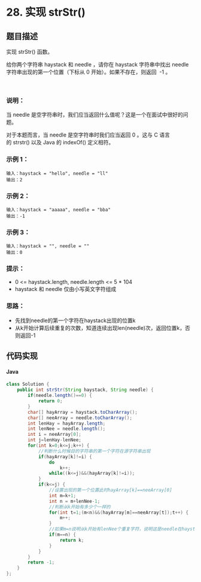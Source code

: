 # 28. 实现 strStr()

## 题目描述
实现 strStr() 函数。

给你两个字符串 haystack 和 needle ，请你在 haystack 字符串中找出 needle 字符串出现的第一个位置（下标从 0 开始）。如果不存在，则返回  -1 。

 

### 说明：

当 needle 是空字符串时，我们应当返回什么值呢？这是一个在面试中很好的问题。

对于本题而言，当 needle 是空字符串时我们应当返回 0 。这与 C 语言的 strstr() 以及 Java 的 indexOf() 定义相符。


### 示例 1：
```
输入：haystack = "hello", needle = "ll"
输出：2
```
### 示例 2：
```
输入：haystack = "aaaaa", needle = "bba"
输出：-1
```
### 示例 3：
```
输入：haystack = "", needle = ""
输出：0
```

### 提示：

 - 0 <= haystack.length, needle.length <= 5 * 104
 - haystack 和 needle 仅由小写英文字符组成

### 思路：
- 先找到needle的第一个字符在haystack出现的位置k
- 从k开始计算后续重复的次数，知道连续出现len(needle)次，返回位置k，否则返回-1





## 代码实现
#### Java
```Java
class Solution {
    public int strStr(String haystack, String needle) {
		if(needle.length()==0) {
			return 0;
		}
		char[] hayArray = haystack.toCharArray();
		char[] neeArray = needle.toCharArray();
		int lenHay = hayArray.length;
		int lenNee = needle.length();
		int i = neeArray[0];
		int j=lenHay-lenNee;
		for(int k=0;k<=j;k++) {
			//判断什么时候目的字符串的第一个字符在源字符串出现
			if(hayArray[k]!=i) {
				do
					k++;
				while((k<=j)&&(hayArray[k]!=i));
			}
			if(k<=j) {
				//设置出现的第一个位置此时hayArray[k]==neeArray[0]
				int m=k+1;
				int n = m+lenNee-1;
				//判断从k开始有多少个一样的
				for(int t=1;(m<n)&&(hayArray[m]==neeArray[t]);t++) {
					m++;
				}
				//如果m=n说明从k开始有lenNee个重复字符，说明这是needle在haystack的第一个出现位置，返回k就是地址
				if(m==n) {
					return k;
				}
			}
		}
		return -1;
    }
};
```